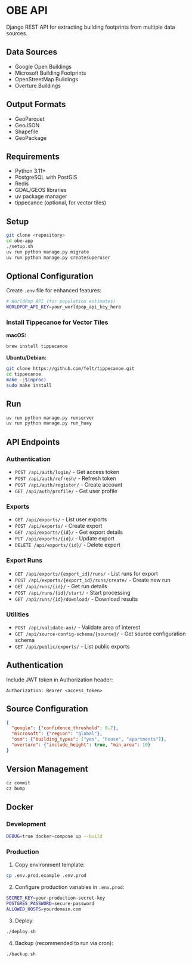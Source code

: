 # OBE API

Django REST API for extracting building footprints from multiple data sources.

## Data Sources

- Google Open Buildings
- Microsoft Building Footprints  
- OpenStreetMap Buildings
- Overture Buildings

## Output Formats

- GeoParquet
- GeoJSON
- Shapefile
- GeoPackage

## Requirements

- Python 3.11+
- PostgreSQL with PostGIS
- Redis
- GDAL/GEOS libraries
- uv package manager
- tippecanoe (optional, for vector tiles)

## Setup

```bash
git clone <repository>
cd obe-app
./setup.sh
uv run python manage.py migrate
uv run python manage.py createsuperuser
```

## Optional Configuration

Create `.env` file for enhanced features:

```bash
# WorldPop API (for population estimates)
WORLDPOP_API_KEY=your_worldpop_api_key_here
```

### Install Tippecanoe for Vector Tiles

**macOS:**
```bash
brew install tippecanoe
```

**Ubuntu/Debian:**
```bash
git clone https://github.com/felt/tippecanoe.git
cd tippecanoe
make -j$(nproc)
sudo make install
```

## Run

```bash
uv run python manage.py runserver
uv run python manage.py run_huey
```

## API Endpoints

### Authentication
- `POST /api/auth/login/` - Get access token
- `POST /api/auth/refresh/` - Refresh token
- `POST /api/auth/register/` - Create account
- `GET /api/auth/profile/` - Get user profile

### Exports
- `GET /api/exports/` - List user exports
- `POST /api/exports/` - Create export
- `GET /api/exports/{id}/` - Get export details
- `PUT /api/exports/{id}/` - Update export
- `DELETE /api/exports/{id}/` - Delete export

### Export Runs
- `GET /api/exports/{export_id}/runs/` - List runs for export
- `POST /api/exports/{export_id}/runs/create/` - Create new run
- `GET /api/runs/{id}/` - Get run details
- `POST /api/runs/{id}/start/` - Start processing
- `GET /api/runs/{id}/download/` - Download results

### Utilities
- `POST /api/validate-aoi/` - Validate area of interest
- `GET /api/source-config-schema/{source}/` - Get source configuration schema
- `GET /api/public/exports/` - List public exports

## Authentication

Include JWT token in Authorization header:
```
Authorization: Bearer <access_token>
```

## Source Configuration

```json
{
  "google": {"confidence_threshold": 0.7},
  "microsoft": {"region": "global"}, 
  "osm": {"building_types": ["yes", "house", "apartments"]},
  "overture": {"include_height": true, "min_area": 10}
}
```

## Version Management

```bash
cz commit
cz bump
```

## Docker

### Development
```bash
DEBUG=true docker-compose up --build
```

### Production

1. Copy environment template:
```bash
cp .env.prod.example .env.prod
```

2. Configure production variables in `.env.prod`:
```bash
SECRET_KEY=your-production-secret-key
POSTGRES_PASSWORD=secure-password
ALLOWED_HOSTS=yourdomain.com
```

3. Deploy:
```bash
./deploy.sh
```

4. Backup (recommended to run via cron):
```bash
./backup.sh
```